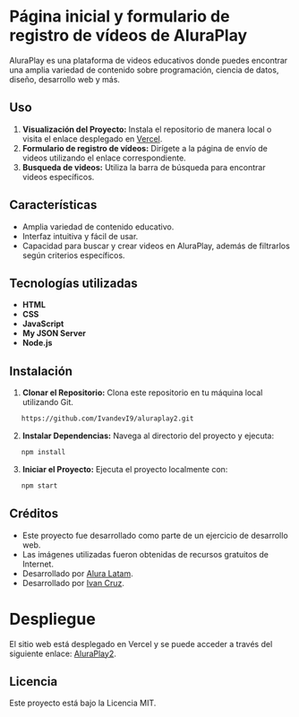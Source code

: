 
# Página inicial y formulario de registro de vídeos de AluraPlay

AluraPlay es una plataforma de videos educativos donde puedes encontrar una amplia variedad de contenido sobre programación, ciencia de datos, diseño, desarrollo web y más.

## Uso

1. **Visualización del Proyecto:** Instala el repositorio de manera local o visita el enlace desplegado en [Vercel](https://aluraplay2-seven.vercel.app/).
2. **Formulario de registro de vídeos:** Dirígete a la página de envío de videos utilizando el enlace correspondiente.
3. **Busqueda de videos:** Utiliza la barra de búsqueda para encontrar videos específicos.

## Características

- Amplia variedad de contenido educativo.
- Interfaz intuitiva y fácil de usar.
- Capacidad para buscar y crear videos en AluraPlay, además de filtrarlos según criterios específicos.

## Tecnologías utilizadas

- **HTML**
- **CSS**
- **JavaScript**
- **My JSON Server**
- **Node.js**

## Instalación

1. **Clonar el Repositorio:** Clona este repositorio en tu máquina local utilizando Git.
```bash
   https://github.com/IvandevI9/aluraplay2.git
```
2. **Instalar Dependencias:** Navega al directorio del proyecto y ejecuta:
```bash
   npm install
```
3. **Iniciar el Proyecto:** Ejecuta el proyecto localmente con:
```bash
   npm start
```

## Créditos

- Este proyecto fue desarrollado como parte de un ejercicio de desarrollo web.
- Las imágenes utilizadas fueron obtenidas de recursos gratuitos de Internet.
- Desarrollado por [Alura Latam](https://www.linkedin.com/company/alura-latam/).
- Desarrollado por [Ivan Cruz](https://www.linkedin.com/in/ivan-cruz-1906mx/).


# Despliegue

El sitio web está desplegado en Vercel y se puede acceder a través del siguiente enlace: [AluraPlay2](https://aluraplay2-seven.vercel.app/).

## Licencia

Este proyecto está bajo la Licencia MIT.
